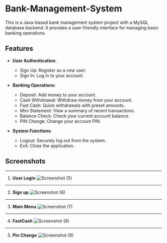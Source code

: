 # Bank-Management-System
This is a Java-based bank management system project with a MySQL database backend. It provides a user-friendly interface for managing basic banking operations.
## Features

- **User Authentication**:
  - Sign Up: Register as a new user.
  - Sign In: Log in to your account.

- **Banking Operations**:
  - Deposit: Add money to your account.
  - Cash Withdrawal: Withdraw money from your account.
  - Fast Cash: Quick withdrawals with preset amounts.
  - Mini Statement: View a summary of recent transactions.
  - Balance Check: Check your current account balance.
  - PIN Change: Change your account PIN.

- **System Functions**:
  - Logout: Securely log out from the system.
  - Exit: Close the application.

## Screenshots
---
1. **User Login**
![Screenshot (5)](https://github.com/user-attachments/assets/f33b6ca5-eb2e-4e60-bdd1-a8baa7c368cc)
---
2. **Sign up**
![Screenshot (6)](https://github.com/user-attachments/assets/b879a2c0-dba8-4bb0-a509-c55d67fff47c)
---
3. **Main Menu**
![Screenshot (7)](https://github.com/user-attachments/assets/d194ed09-b425-4291-90a9-91a5ddf4f3e1)
---
4. **FastCash**
![Screenshot (8)](https://github.com/user-attachments/assets/729a2b18-31d8-4e18-b00b-c7d9b46dec8e)
---
5. **Pin Change**
![Screenshot (9)](https://github.com/user-attachments/assets/2f418438-2e6e-46df-a668-d7f982545f6f)

   
